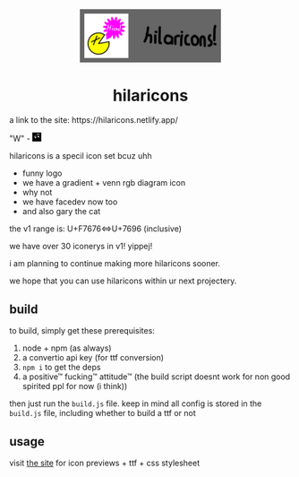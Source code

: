 <div align="center">
	<img src="/banner.svg" style="width: 50%;">
	<h1>hilaricons</h1>
</div>
a link to the site: https://hilaricons.netlify.app/

"W" - <img src="/hicns/facedev.svg" width="16" height="16">

hilaricons is a specil icon set bcuz uhh

- funny logo
- we have a gradient + venn rgb diagram icon
- why not
- we have facedev now too
- and also gary the cat

the v1 range is: U+F7676<=>U+7696 (inclusive)

we have over 30 iconerys in v1! yippej!

i am planning to continue making more hilaricons sooner.

we hope that you can use hilaricons within ur next projectery.

## build
to build, simply get these prerequisites:

1. node + npm (as always)
2. a convertio api key (for ttf conversion)
3. `npm i` to get the deps
4. a positive™ fucking™ attitude™ (the build script doesnt work for non good spirited ppl for now (i think))

then just run the `build.js` file.
keep in mind all config is stored in the `build.js` file, including whether to build a ttf or not

## usage
visit [the site](https://hilaricons.netlify.app/) for icon previews + ttf + css stylesheet
